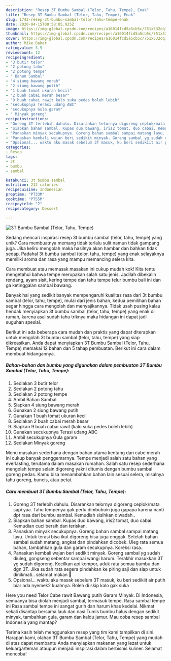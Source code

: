 ```yaml
---
description: "Resep 3T Bumbu Sambal (Telor, Tahu, Tempe), Enak"
title: "Resep 3T Bumbu Sambal (Telor, Tahu, Tempe), Enak"
slug: 1742-resep-3t-bumbu-sambal-telor-tahu-tempe-enak
date: 2020-04-15T00:58:05.925Z
image: https://img-global.cpcdn.com/recipes/a16014fcd5a5cb5c/751x532cq70/3t-bumbu-sambal-telor-tahu-tempe-foto-resep-utama.jpg
thumbnail: https://img-global.cpcdn.com/recipes/a16014fcd5a5cb5c/751x532cq70/3t-bumbu-sambal-telor-tahu-tempe-foto-resep-utama.jpg
cover: https://img-global.cpcdn.com/recipes/a16014fcd5a5cb5c/751x532cq70/3t-bumbu-sambal-telor-tahu-tempe-foto-resep-utama.jpg
author: Mike Baker
ratingvalue: 3.9
reviewcount: 12
recipeingredient:
- "3 butir telor"
- "2 potong tahu"
- "2 potong tempe"
- " Bahan Sambal"
- "4 siung bawang merah"
- "2 siung bawang putih"
- "1 buah tomat ukuran kecil"
- "2 buah cabai merah besar"
- "9 buah cabai rawit kalo suka pedes boleh lebih"
- "secukupnya Terasi udang ABC"
- "secukupnya Gula garam"
- " Minyak goreng"
recipeinstructions:
- "Goreng 3T terlebih dahulu. Disarankan telornya digoreng ceplok/mata sapi yaa. Tahu tempenya gak perlu dimbubuin juga gapapa karena nanti dpt rasa dari bumbu sambal. Kemudiah sisihkan diwadah.."
- "Siapkan bahan sambal. Kupas duo bawang, iris2 tomat, duo cabai. Kemudian cuci bersih dan teriskan."
- "Panaskan minyak secukupnya. Goreng bahan sambal sampai matang layu. Untuk terasi bisa ikut digoreng bisa juga enggak. Setelah bahan sambal sudah matang, angkat dan pindahkan dicobek. Uleg rata semua bahan, tambahkan gula dan garam secukupnya. Koreksi rasa.."
- "Panaskan kembali wajan beri sedikit minyak. Goreng sambal yg sudah diuleg, gongseng sebentar sampai wangi harum. Terakhir masukkan 3T yg sudah digoreng. Kecilkan api kompor, aduk rata semua bumbu dan dgn 3T. Jika sudah rata segera pindahkan ke piring saji dan siap untuk dinikmati.. selamat makan 🙂"
- "Opsional... waktu aku masak sebelum 3T masuk, ku beri sedikiit air putih biar ada nyemek2 kuahnya. Boleh di skip kalo gak suka"
categories:
- Resep
tags:
- 3t
- bumbu
- sambal

katakunci: 3t bumbu sambal 
nutrition: 212 calories
recipecuisine: Indonesian
preptime: "PT33M"
cooktime: "PT55M"
recipeyield: "2"
recipecategory: Dessert

---
```



![3T Bumbu Sambal (Telor, Tahu, Tempe)](https://img-global.cpcdn.com/recipes/a16014fcd5a5cb5c/751x532cq70/3t-bumbu-sambal-telor-tahu-tempe-foto-resep-utama.jpg)

Sedang mencari inspirasi resep 3t bumbu sambal (telor, tahu, tempe) yang unik? Cara membuatnya memang tidak terlalu sulit namun tidak gampang juga. Jika keliru mengolah maka hasilnya akan hambar dan bahkan tidak sedap. Padahal 3t bumbu sambal (telor, tahu, tempe) yang enak selayaknya memiliki aroma dan rasa yang mampu memancing selera kita.

Cara membuat atau memasak masakan ini cukup mudah kok! Kita tentu mengetahui bahwa tempe merupakan salah satu jenis. Jadilah dibekalin rendang, ayam sisit, kering tempe dan tahu tempe telur bumbu bali ini dan ga ketinggalan sambal bawang.

Banyak hal yang sedikit banyak mempengaruhi kualitas rasa dari 3t bumbu sambal (telor, tahu, tempe), mulai dari jenis bahan, kedua pemilihan bahan segar hingga cara mengolah dan menyajikannya. Tidak usah pusing kalau hendak menyiapkan 3t bumbu sambal (telor, tahu, tempe) yang enak di rumah, karena asal sudah tahu triknya maka hidangan ini dapat jadi suguhan spesial.


Berikut ini ada beberapa cara mudah dan praktis yang dapat diterapkan untuk mengolah 3t bumbu sambal (telor, tahu, tempe) yang siap dikreasikan. Anda dapat menyiapkan 3T Bumbu Sambal (Telor, Tahu, Tempe) memakai 12 bahan dan 5 tahap pembuatan. Berikut ini cara dalam membuat hidangannya.

<!--inarticleads1-->

##### Bahan-bahan dan bumbu yang digunakan dalam pembuatan 3T Bumbu Sambal (Telor, Tahu, Tempe):

1. Sediakan 3 butir telor
1. Sediakan 2 potong tahu
1. Sediakan 2 potong tempe
1. Ambil  Bahan Sambal
1. Siapkan 4 siung bawang merah
1. Gunakan 2 siung bawang putih
1. Gunakan 1 buah tomat ukuran kecil
1. Sediakan 2 buah cabai merah besar
1. Siapkan 9 buah cabai rawit (kalo suka pedes boleh lebih)
1. Gunakan secukupnya Terasi udang ABC
1. Ambil secukupnya Gula garam
1. Sediakan  Minyak goreng


Menu masakan sederhana dengan bahan utama kentang dan cabe merah ini cukup banyak penggemarnya. Tempe menjadi salah satu bahan yang everlasting, terutama dalam masakan rumahan. Salah satu resep sederhana mengolah tempe selain digoreng yakni ditumis dengan bumbu sambal goreng pedas. Kamu bisa menambahkan bahan lain sesuai selera, misalnya tahu goreng, buncis, atau petai. 

<!--inarticleads2-->

##### Cara membuat 3T Bumbu Sambal (Telor, Tahu, Tempe):

1. Goreng 3T terlebih dahulu. Disarankan telornya digoreng ceplok/mata sapi yaa. Tahu tempenya gak perlu dimbubuin juga gapapa karena nanti dpt rasa dari bumbu sambal. Kemudiah sisihkan diwadah..
1. Siapkan bahan sambal. Kupas duo bawang, iris2 tomat, duo cabai. Kemudian cuci bersih dan teriskan.
1. Panaskan minyak secukupnya. Goreng bahan sambal sampai matang layu. Untuk terasi bisa ikut digoreng bisa juga enggak. Setelah bahan sambal sudah matang, angkat dan pindahkan dicobek. Uleg rata semua bahan, tambahkan gula dan garam secukupnya. Koreksi rasa..
1. Panaskan kembali wajan beri sedikit minyak. Goreng sambal yg sudah diuleg, gongseng sebentar sampai wangi harum. Terakhir masukkan 3T yg sudah digoreng. Kecilkan api kompor, aduk rata semua bumbu dan dgn 3T. Jika sudah rata segera pindahkan ke piring saji dan siap untuk dinikmati.. selamat makan 🙂
1. Opsional... waktu aku masak sebelum 3T masuk, ku beri sedikiit air putih biar ada nyemek2 kuahnya. Boleh di skip kalo gak suka


Here you need Telor Cabe rawit Bawang putih Garam Minyak. Di Indonesia, semuanya bisa diolah menjadi sambal, termasuk tempe. Rasa sambal tempe ini Rasa sambal tempe ini sangat gurih dan harum khas kedelai. Nikmat sekali disantap bersama lauk dan nasi Tumis bumbu halus dengan sedikit minyak, tambahkan gula, garam dan kaldu jamur. Mau coba resep sambal Indonesia yang mantap? 

Terima kasih telah menggunakan resep yang tim kami tampilkan di sini. Harapan kami, olahan 3T Bumbu Sambal (Telor, Tahu, Tempe) yang mudah di atas dapat membantu Anda menyiapkan makanan yang lezat untuk keluarga/teman ataupun menjadi inspirasi dalam berbisnis kuliner. Selamat mencoba!

